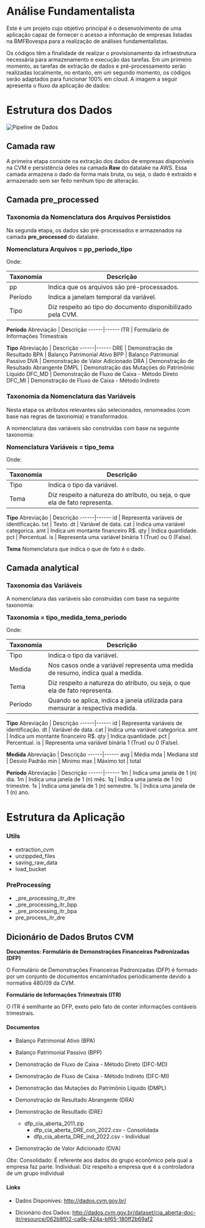 # Análise Fundamentalista

Este é um projeto cujo objetivo principal é o desenvolvimento de uma aplicação capaz de fornecer o acesso a informação de empresas listadas na BMFBovespa para a realização de análises fundamentalistas.

Os códigos têm a finalidade de realizar o provisionamento da infraestrutura necessária para armazenamento e execução das tarefas. Em um primeiro momento, as tarefas de extração de dados e pré-processamento serão realizadas localmente, no entanto, em um segundo momento, os códigos serão adaptados para funcionar 100% em cloud. A imagem a seguir apresenta o fluxo da aplicação de dados:


# Estrutura dos Dados

![Pipeline de Dados](https://github.com/andre-ds/fundamentalist_analysis/blob/master/application-flow.png)


## **Camada raw** 

A primeira etapa consiste na extração dos dados de empresas disponíveis na CVM e persistência deles na camada **Raw** do datalake na AWS. Essa camada armazena o dado da forma mais bruta, ou seja, o dado é extraido e armazenado sem ser feito nenhum tipo de alteração.


## **Camada pre_processed**

### Taxonomia da Nomenclatura dos Arquivos Persistidos

Na segunda etapa, os dados são pré-processados e armazenados na camada **pre_processed** do datalake. 

<font size="3">**Nomenclatura Arquivos = pp_periodo_tipo**</font>

Onde: 

Taxonomia | Descrição 
------|------
pp | Indica que os arquivos são pré-processados.
Período | Indica a janelam temporal da variável.
Tipo | Diz respeito ao tipo do documento disponibilizado pela CVM.

**Período**
Abreviação | Descrição 
------|------
ITR | Formulário de Informações Trimestrais

**Tipo**
Abreviação | Descrição 
------|------
DRE | Demonstração de Resultado
BPA | Balanço Patrimonial Ativo
BPP | Balanço Patrimonial Passivo
DVA | Demonstração de Valor Adicionado
DRA | Demonstração de Resultado Abrangente
DMPL | Demonstração das Mutações do Patrimônio Líquido
DFC_MD | Demonstração de Fluxo de Caixa - Método Direto
DFC_MI | Demonstração de Fluxo de Caixa - Método Indireto


### Taxonomia da Nomenclatura das Variáveis

Nesta etapa os atributos relevantes são selecionados, renomeados (com base nas regras de taxonomia) e transformados.

A nomenclatura das variáveis são construídas com base na seguinte taxonomia:

<font size="3">**Nomenclatura Variáveis = tipo_tema**</font>

Onde: 

Taxonomia | Descrição 
------|------
Tipo | Indica o tipo da variável.
Tema | Diz respeito a natureza do atributo, ou seja, o que ela de fato representa.

**Tipo**
Abreviação | Descrição 
------|------
id | Representa variáveis de identificação.
txt | Texto.
dt | Variável de data.
cat | Indica uma variável categorica.
amt | Indica um montante financeiro R$.
qty | Indica quantidade.
pct | Percentual.
is | Representa uma variável binária 1 (True) ou 0 (False).

**Tema**
Nomenclatura que indica o que de fato é o dado.


## Camada analytical

### Taxonomia das Variáveis

A nomenclatura das variáveis são construídas com base na seguinte taxonomia:

<font size="3">**Taxonomia = tipo_medida_tema_periodo**</font>

Onde: 

Taxonomia | Descrição 
------|------
Tipo | Indica o tipo da variável.
Medida | Nos casos onde a variável representa uma medida de resumo, indica qual a medida.
Tema | Diz respeito a natureza do atributo, ou seja, o que ela de fato representa.
Período | Quando se aplica, indica a janela utilizada para mensurar a respectiva medida.

**Tipo**
Abreviação | Descrição 
------|------
id | Representa variáveis de identificação.
dt | Variável de data.
cat | Indica uma variável categorica.
amt | Indica um montante financeiro R$.
qty | Indica quantidade.
pct | Percentual.
is | Representa uma variável binária 1 (True) ou 0 (False).

**Medida**
Abreviação | Descrição 
------|------
avg | Média
mda | Mediana
std | Desvio Padrão
min | Mínimo
max | Máximo
tot | total

**Período**
Abreviação | Descrição 
------|------
1m | Indica uma janela de 1 (n) dia.
1m | Indica uma janela de 1 (n) mês.
1q | Indica uma janela de 1 (n) trimestre.
1s | Indica uma janela de 1 (n) semestre.
1s | Indica uma janela de 1 (n) ano.


# Estrutura da Aplicação

### Utils

- extraction_cvm
- unzippded_files
- saving_raw_data
- load_bucket


### PreProcessing

- _pre_processing_itr_dre
- _pre_processing_itr_bpp
- _pre_processing_itr_bpa
- pre_process_itr_dre



## Dicionário de Dados Brutos CVM

**Documentos: Formulário de Demonstrações Financeiras Padronizadas (DFP)**

O Formulário de Demonstrações Financeiras Padronizadas (DFP) é formado por um conjunto de documentos encaminhados periodicamente devido a normativa 480/09 da CVM.

**Formulário de Informações Trimestrais (ITR)**

O ITR é semlhante ao DFP, exeto pelo fato de conter informações contáveis trimestrais.

#### Documentos
* Balanço Patrimonial Ativo (BPA)
* Balanço Patrimonial Passivo (BPP)
* Demonstração de Fluxo de Caixa - Método Direto (DFC-MD)
* Demonstração de Fluxo de Caixa - Método Indireto (DFC-MI)
* Demonstração das Mutações do Patrimônio Líquido (DMPL)
* Demonstração de Resultado Abrangente (DRA)
* Demonstração de Resultado (DRE)
    * dfp_cia_aberta_2011.zip
        * dfp_cia_aberta_DRE_con_2022.csv - Consolidada
        * dfp_cia_aberta_DRE_ind_2022.csv - Individual

* Demonstração de Valor Adicionado (DVA)

*Obs*:
Consolidado: É referente aos dados do grupo econômico pela qual a empresa faz parte.
Individual: Diz respeito a empresa que é a controladora de um grupo individual


#### Links

* Dados Disponíves: http://dados.cvm.gov.br/

* Dicionário dos Dados: http://dados.cvm.gov.br/dataset/cia_aberta-doc-itr/resource/062b8f02-ca6b-424a-bf65-180ff2b69af2